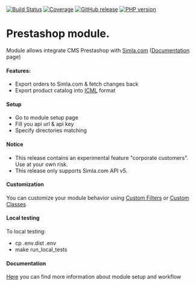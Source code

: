 [![Build Status](https://github.com/retailcrm/prestashop-module/workflows/presta/badge.svg)](https://github.com/retailcrm/prestashop-module/actions)
[![Coverage](https://img.shields.io/codecov/c/gh/retailcrm/prestashop-module/master.svg?logo=github)](https://codecov.io/gh/retailcrm/prestashop-module)
[![GitHub release](https://img.shields.io/github/release/retailcrm/prestashop-module.svg?logo=codecov)](https://github.com/retailcrm/prestashop-module/releases)
[![PHP version](https://img.shields.io/badge/PHP->=7.1-blue.svg?logo=php)](https://php.net/)

Prestashop module.
=================

Module allows integrate CMS Prestashop with [Simla.com](https://simla.com) ([Documentation](https://www.simla.com/docs/Users/Integration/SiteModules/PrestaShop) page)

#### Features:

* Export orders to Simla.com & fetch changes back
* Export product catalog into [ICML](https://help.retailcrm.pro/Developers/ICML) format

#### Setup

* Go to module setup page
* Fill you api url & api key
* Specify directories matching

#### Notice

* This release contains an experimental feature "corporate customers". Use at your own risk.
* This release only supports Simla.com API v5.

#### Customization

You can customize your module behavior using [Custom Filters](doc/3.%20Customization/Filters.md) or [Custom Classes](doc/3.%20Customization/Classes.md)

#### Local testing

To local testing:
* cp .env.dist .env
* make run_local_tests

#### Documentation

[Here](doc/README.md) you can find more information about module setup and workflow